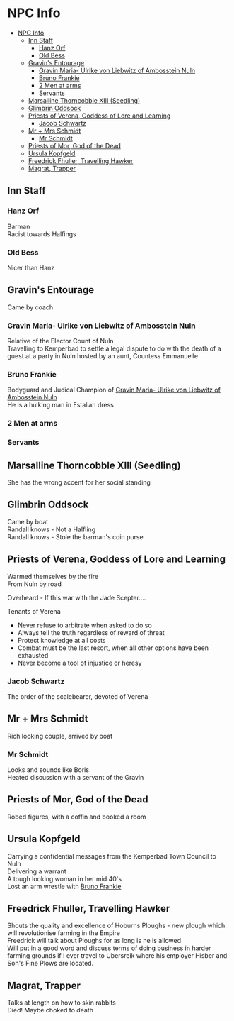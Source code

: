 # NPC Info

- [NPC Info](#npc-info)
  - [Inn Staff](#inn-staff)
    - [Hanz Orf](#hanz-orf)
    - [Old Bess](#old-bess)
  - [Gravin's Entourage](#gravins-entourage)
    - [Gravin Maria- Ulrike von Liebwitz of Ambosstein Nuln](#gravin-maria--ulrike-von-liebwitz-of-ambosstein-nuln)
    - [Bruno Frankie](#bruno-frankie)
    - [2 Men at arms](#2-men-at-arms)
    - [Servants](#servants)
  - [Marsalline Thorncobble XIII (Seedling)](#marsalline-thorncobble-xiii-seedling)
  - [Glimbrin Oddsock](#glimbrin-oddsock)
  - [Priests of Verena, Goddess of Lore and Learning](#priests-of-verena-goddess-of-lore-and-learning)
    - [Jacob Schwartz](#jacob-schwartz)
  - [Mr + Mrs Schmidt](#mr--mrs-schmidt)
    - [Mr Schmidt](#mr-schmidt)
  - [Priests of Mor, God of the Dead](#priests-of-mor-god-of-the-dead)
  - [Ursula Kopfgeld](#ursula-kopfgeld)
  - [Freedrick Fhuller, Travelling Hawker](#freedrick-fhuller-travelling-hawker)
  - [Magrat, Trapper](#magrat-trapper)

## Inn Staff

### Hanz Orf

Barman  
Racist towards Halfings

### Old Bess

Nicer than Hanz

## Gravin's Entourage

Came by coach

### Gravin Maria- Ulrike von Liebwitz of Ambosstein Nuln

Relative of the Elector Count of Nuln  
Travelling to Kemperbad to settle a legal dispute to do with the death of a guest at a party in Nuln hosted by an aunt, Countess Emmanuelle

### Bruno Frankie

Bodyguard and Judical Champion of [Gravin Maria- Ulrike von Liebwitz of Ambosstein Nuln](#gravin-maria--ulrike-von-liebwitz-of-ambosstein-nuln)  
He is a hulking man in Estalian dress

### 2 Men at arms

### Servants

## Marsalline Thorncobble XIII (Seedling)

She has the wrong accent for her social standing

## Glimbrin Oddsock

Came by boat  
Randall knows - Not a Halfling  
Randall knows - Stole the barman's coin purse  

## Priests of Verena, Goddess of Lore and Learning

Warmed themselves by the fire  
From Nuln by road

Overheard - If this war with the Jade Scepter....

Tenants of Verena

- Never refuse to arbitrate when asked to do so
- Always tell the truth regardless of reward of threat
- Protect knowledge at all costs
- Combat must be the last resort, when all other options have been exhausted
- Never become a tool of injustice or heresy

### Jacob Schwartz

The order of the scalebearer, devoted of Verena

## Mr + Mrs Schmidt

Rich looking couple, arrived by boat

### Mr Schmidt

Looks and sounds like Boris  
Heated discussion with a servant of the Gravin

## Priests of Mor, God of the Dead

Robed figures, with a coffin and booked a room

## Ursula Kopfgeld

Carrying a confidential messages from the Kemperbad Town Council to Nuln  
Delivering a warrant  
A tough looking woman in her mid 40's  
Lost an arm wrestle with [Bruno Frankie](#bruno-frankie)

## Freedrick Fhuller, Travelling Hawker

Shouts the quality and excellence of Hoburns Ploughs - new plough which will revolutionise farming in the Empire  
Freedrick will talk about Ploughs for as long is he is allowed  
Will put in a good word and discuss terms of doing business in harder farming grounds if I ever travel to Ubersreik where his employer Hisber and Son's Fine Plows are located.

## Magrat, Trapper

Talks at length on how to skin rabbits  
Died! Maybe choked to death
